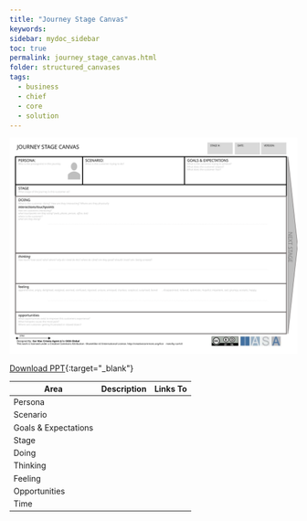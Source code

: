 ```yaml
---
title: "Journey Stage Canvas"
keywords: 
sidebar: mydoc_sidebar
toc: true
permalink: journey_stage_canvas.html
folder: structured_canvases
tags: 
  - business
  - chief
  - core
  - solution
---
```


![image001](media/journey_stage_canvas001.svg)

[Download PPT](media/ppt/journey_stage_canvas.ppt){:target="_blank"}

| Area                 | Description | Links To |
| -------------------- | ----------- | -------- |
| Persona              |             |          |
| Scenario             |             |          |
| Goals & Expectations |             |          |
| Stage                |             |          |
| Doing                |             |          |
| Thinking             |             |          |
| Feeling              |             |          |
| Opportunities        |             |          |
| Time                 |             |          |